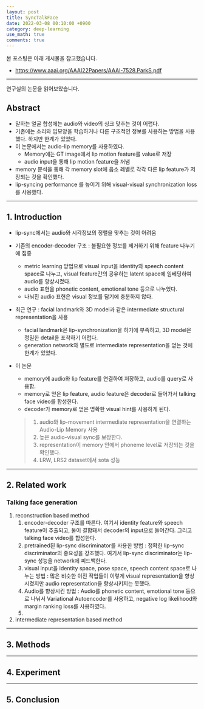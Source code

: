 ```yaml
---
layout: post
title: SyncTalkFace
date: 2022-03-08 00:10:00 +0900
category: deep-learning
use_math: true
comments: true
---
```


본 포스팅은 아래 게시물을 참고했습니다.

- <https://www.aaai.org/AAAI22Papers/AAAI-7528.ParkS.pdf>

---

연구실의 논문을 읽어보았습니다.

## Abstract

- 말하는 얼굴 합성에는 audio와 video의 싱크 맞추는 것이 어렵다.
- 기존에는 소리와 입모양을 학습하거나 다른 구조적인 정보를 사용하는 방법을 사용했다. 하지만 한계가 있었다.
- 이 논문에서는 audio-lip memory를 사용하였다.
  - Memory에는 GT image에서 lip motion feature를 value로 저장
  - audio input을 통해 lip motion feature을 꺼냄
- memory 분석을 통해 각 memory slot에 음소 레벨로 각각 다른 lip feature가 저장되는 것을 확인했다.
- lip-syncing performance 를 높이기 위해 visual-visual synchronization loss를 사용했다.

---

## 1. Introduction

- lip-sync에서는 audio와 시각정보의 정렬을 맞추는 것이 어려움
- 기존의 encoder-decoder 구조 : 불필요한 정보를 제거하기 위해 feature 나누기에 집중
  - metric learning 방법으로 visual input을 identity와 speech content space로 나누고, visual feature간의 공유하는 latent space에 임베딩하여 audio를 향상시켰다.
  - audio 표현을 phonetic content, emotional tone 등으로 나누었다.
  - 나눠진 audio 표현은 visual 정보를 담기에 충분하지 않다.
- 최근 연구 : facial landmark와 3D model과 같은 intermediate structural representation을 사용
  - facial landmark은 lip-synchronization을 하기에 부족하고, 3D model은 정밀한 detail을 포착하기 어렵다.
  - generation network와 별도로 intermediate representation을 얻는 것에 한계가 있었다.
- 이 논문
  - memory에 audio와 lip feature를 연결하여 저장하고, audio를 query로 사용함.
  - memory로 얻은 lip feature, audio feature은 decoder로 들어가서 talking face video를 합성한다.
  - decoder가 memory로 얻은 명확한 visual hint를 사용하게 된다.

  > 1. audio와 lip-movement intermediate representation을 연결하는 Audio-Lip Memory 사용
  > 2. 높은 audio-visual sync를 보장한다.
  > 3. representation이 memory 안에서 phoneme level로 저장되는 것을 확인했다.
  > 4. LRW, LRS2 dataset에서 sota 성능

---

## 2. Related work

### Talking face generation

1. reconstruction based method
   1. encoder-decoder 구조를 따른다. 여기서 identity feature와 speech feature이 추출되고, 둘이 결합돼서 decoder의 input으로 들어간다. 그리고 talking face video를 합성한다.
   2. pretrained된 lip-sync discriminator를 사용한 방법 : 정확한 lip-sync discriminator의 중요성을 강조했다. 여기서 lip-sync discriminator는 lip-sync 성능을 network에 피드백한다.
   3. visual input을 identity space, pose space, speech content space로 나누는 방법 : 많은 비슷한 이전 작업들이 이렇게 visual representation을 향상시켰지만 audio representation을 향상시키지는 못했다.
   4. Audio를 향상시킨 방법 : Audio를 phonetic content, emotional tone 등으로 나눠서 Variational Autoencoder를 사용하고, negative log likelihood와 margin ranking loss를 사용하였다.
   5. 
2. intermediate representation based method

---

## 3. Methods

---

## 4. Experiment

---

## 5. Conclusion